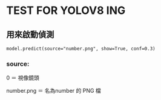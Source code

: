 # TEST FOR YOLOV8 ING

## 用來啟動偵測

```angular2html
model.predict(source="number.png", show=True, conf=0.3)
```
### source:
0 ＝ 視像鏡頭

number.png ＝ 名為number 的 PNG 檔

